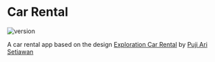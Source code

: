 # Car Rental

![version](https://img.shields.io/badge/Beta-0.0.1-yellow.svg)

A car rental app based on the design [Exploration Car Rental](https://www.uplabs.com/posts/exploration-car-rental) by [Puji Ari Setiawan](https://www.uplabs.com/pujiari)

